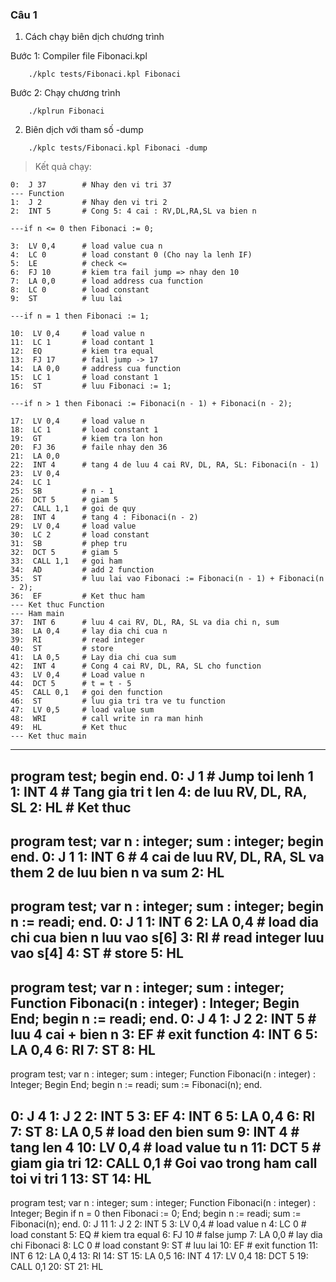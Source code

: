### Câu 1

1. Cách chạy biên dịch chương trình 

Bước 1: Compiler file Fibonaci.kpl
```
    ./kplc tests/Fibonaci.kpl Fibonaci
```

Bước 2: Chạy chương trình 
```
    ./kplrun Fibonaci
```

2. Biên dịch với tham số -dump 
```
    ./kplc tests/Fibonaci.kpl Fibonaci -dump
```
> Kết quả chạy:
```
0:  J 37        # Nhay den vi tri 37
--- Function
1:  J 2         # Nhay den vi tri 2
2:  INT 5       # Cong 5: 4 cai : RV,DL,RA,SL va bien n

---if n <= 0 then Fibonaci := 0;

3:  LV 0,4      # load value cua n
4:  LC 0        # load constant 0 (Cho nay la lenh IF)
5:  LE          # check <=
6:  FJ 10       # kiem tra fail jump => nhay den 10
7:  LA 0,0      # load address cua function 
8:  LC 0        # load constant 
9:  ST          # luu lai

---if n = 1 then Fibonaci := 1;

10:  LV 0,4     # load value n
11:  LC 1       # load contant 1
12:  EQ         # kiem tra equal
13:  FJ 17      # fail jump -> 17
14:  LA 0,0     # address cua function
15:  LC 1       # load constant 1   
16:  ST         # luu Fibonaci := 1;

---if n > 1 then Fibonaci := Fibonaci(n - 1) + Fibonaci(n - 2);

17:  LV 0,4     # load value n
18:  LC 1       # load constant 1
19:  GT         # kiem tra lon hon
20:  FJ 36      # faile nhay den 36
21:  LA 0,0
22:  INT 4      # tang 4 de luu 4 cai RV, DL, RA, SL: Fibonaci(n - 1)
23:  LV 0,4
24:  LC 1
25:  SB         # n - 1
26:  DCT 5      # giam 5
27:  CALL 1,1   # goi de quy
28:  INT 4      # tang 4 : Fibonaci(n - 2)
29:  LV 0,4     # load value 
30:  LC 2       # load constant
31:  SB         # phep tru
32:  DCT 5      # giam 5
33:  CALL 1,1   # goi ham
34:  AD         # add 2 function
35:  ST         # luu lai vao Fibonaci := Fibonaci(n - 1) + Fibonaci(n - 2);
36:  EF         # Ket thuc ham
--- Ket thuc Function
--- Ham main
37:  INT 6      # luu 4 cai RV, DL, RA, SL va dia chi n, sum
38:  LA 0,4     # lay dia chi cua n
39:  RI         # read integer
40:  ST         # store
41:  LA 0,5     # Lay dia chi cua sum
42:  INT 4      # Cong 4 cai RV, DL, RA, SL cho function
43:  LV 0,4     # Load value n
44:  DCT 5      # t = t - 5 
45:  CALL 0,1   # goi den function
46:  ST         # luu gia tri tra ve tu function
47:  LV 0,5     # load value sum
48:  WRI        # call write in ra man hinh
49:  HL         # Ket thuc
--- Ket thuc main
```


---
program test;
begin 
end.
0:  J 1     # Jump toi lenh 1
1:  INT 4   # Tang gia tri t len 4: de luu RV, DL, RA, SL 
2:  HL      # Ket thuc
---
program test;
var n : integer;
    sum : integer;
begin 
end.
0:  J 1
1:  INT 6   # 4 cai de luu RV, DL, RA, SL va them 2 de luu bien n va sum
2:  HL
---
program test;
var n : integer;
    sum : integer;
begin 
    n := readi;
end.
0:  J 1
1:  INT 6
2:  LA 0,4  # load dia chi cua bien n luu vao s[6]
3:  RI      # read integer luu vao s[4]
4:  ST      # store
5:  HL
---
program test;
var n : integer;
    sum : integer;
Function Fibonaci(n : integer) : Integer;
Begin
End;
begin 
    n := readi;
end.
0:  J 4
1:  J 2
2:  INT 5       # luu 4 cai + bien n
3:  EF          # exit function
4:  INT 6
5:  LA 0,4
6:  RI
7:  ST
8:  HL
---
program test;
var n : integer;
    sum : integer;
Function Fibonaci(n : integer) : Integer;
Begin
End;
begin 
    n := readi;
    sum := Fibonaci(n);
end.

0:  J 4
1:  J 2
2:  INT 5
3:  EF
4:  INT 6
5:  LA 0,4
6:  RI
7:  ST
8:  LA 0,5      # load den bien sum
9:  INT 4       # tang len 4 
10:  LV 0,4     # load value tu n
11:  DCT 5      # giam gia tri 
12:  CALL 0,1   # Goi vao trong ham call toi vi tri 1
13:  ST
14:  HL
---
program test;
var n : integer;
    sum : integer;
Function Fibonaci(n : integer) : Integer;
Begin
    if n = 0 then Fibonaci := 0;
End;
begin 
    n := readi;
    sum := Fibonaci(n);
end.
0:  J 11
1:  J 2
2:  INT 5
3:  LV 0,4      # load value n 
4:  LC 0        # load constant 
5:  EQ          # kiem tra equal
6:  FJ 10       # false jump 
7:  LA 0,0      # lay dia chi Fibonaci
8:  LC 0        # load constant
9:  ST          # luu lai 
10:  EF         # exit function
11:  INT 6
12:  LA 0,4
13:  RI
14:  ST
15:  LA 0,5
16:  INT 4
17:  LV 0,4
18:  DCT 5
19:  CALL 0,1
20:  ST
21:  HL
